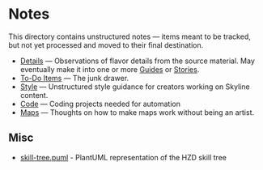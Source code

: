 # Notes

This directory contains unstructured notes — items meant to be tracked, but not yet processed and moved to their final destination.

* [Details](details.md) — Observations of flavor details from the source material.
  May eventually make it into one or more [Guides](../guide) or [Stories](../story).
* [To-Do Items](TODO.md) — The junk drawer.
* [Style](style.md) — Unstructured style guidance for creators working on Skyline content.
* [Code](code.md) — Coding projects needed for automation
* [Maps](maps.md) — Thoughts on how to make maps work without being an artist.

## Misc

* [skill-tree.puml](skill-tree.puml) - PlantUML representation of the HZD skill tree
